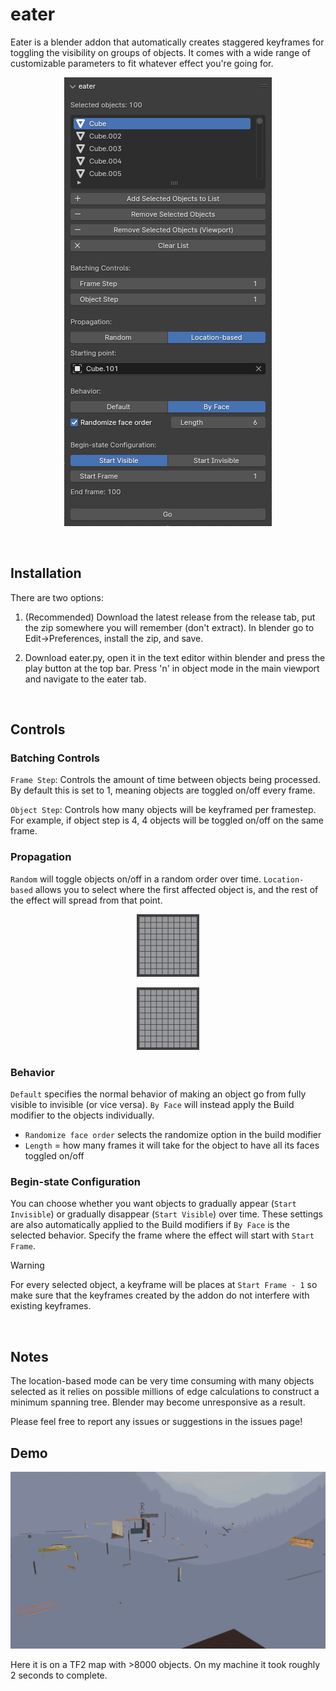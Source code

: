# eater
Eater is a blender addon that automatically creates staggered keyframes for toggling the visibility on groups of objects. It comes with a wide range of customizable parameters to fit whatever effect you're going for.

<p align="center">
  <img src="demos/eater_ui.png">
</p>

<br>

## Installation
There are two options:
1. (Recommended) Download the latest release from the release tab, put the zip somewhere you will remember (don't extract). In blender go to Edit->Preferences, install the zip, and save.

2. Download eater.py, open it in the text editor within blender and press the play button at the top bar. Press 'n' in object mode in the main viewport and navigate to the eater tab.

<br>

## Controls
### Batching Controls
`Frame Step`: Controls the amount of time between objects being processed. By default this is set to 1, meaning objects are toggled on/off every frame.

`Object Step`: Controls how many objects will be keyframed per framestep. For example, if object step is 4, 4 objects will be toggled on/off on the same frame.

### Propagation
`Random` will toggle objects on/off in a random order over time. `Location-based` allows you to select where the first affected object is, and the rest of the effect will spread from that point.


<p align="center">
  <img src="demos/demo_random.gif" width="100" height="100" />
</p>

<p align="center">
  <img src="demos/demo_location.gif" width="100" height="100" />
</p>

### Behavior
`Default` specifies the normal behavior of making an object go from fully visible to invisible (or vice versa).
`By Face` will instead apply the Build modifier to the objects individually.
  - `Randomize face order` selects the randomize option in the build modifier
  - `Length` = how many frames it will take for the object to have all its faces toggled on/off

### Begin-state Configuration
You can choose whether you want objects to gradually appear (`Start Invisible`) or gradually disappear (`Start Visible`) over time. These settings are also automatically applied to the Build modifiers if `By Face` is the selected behavior.
Specify the frame where the effect will start with `Start Frame`. 
> [!WARNING]
> For every selected object, a keyframe will be places at `Start Frame - 1` so make sure that the keyframes created by the addon do not interfere with existing keyframes.

<br>

## Notes
The location-based mode can be very time consuming with many objects selected as it relies on possible millions of edge calculations to construct a minimum spanning tree. Blender may become unresponsive as a result.

Please feel free to report any issues or suggestions in the issues page!

## Demo

<p align="center">
  <img src="demos/demo_map.gif" />
</p>

Here it is on a TF2 map with >8000 objects. On my machine it took roughly 2 seconds to complete.

